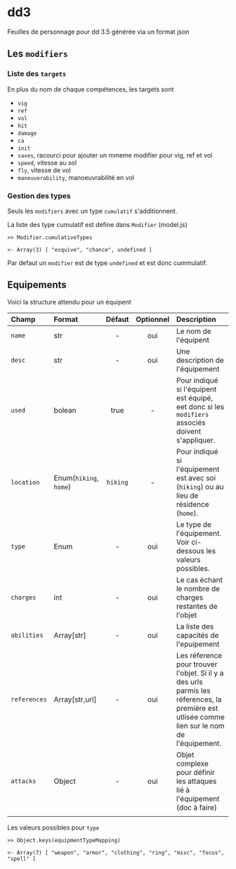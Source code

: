 # dd3

Feuilles de personnage pour dd 3.5 générée via un format json

## Les `modifiers`

### Liste des `targets`

En plus du nom de chaque compétences, les targets sont

* `vig`
* `ref`
* `vol`
* `hit`
* `damage`
* `ca`
* `init`
* `saves`, racourci pour ajouter un mmeme modifier pour vig, ref et vol
* `speed`, vitesse au sol
* `fly`, vitesse de vol
* `maneuverability`, manoeuvrabilité en vol

### Gestion des types

Seuls les `modifiers` avec un type `cumulatif` s'additionnent.

La liste des type cumulatif est défine dans `Modifier` (model.js)

    >> Modifier.cumulativeTypes

    <- Array(3) [ "esquive", "chance", undefined ]

Par defaut un `modifier` est de type `undefined` et est donc cummulatif.

## Equipements

Voici la structure attendu pour un équipent

| Champ | Format | Défaut | Optionnel | Description |
|:------|:-------|:------:|:---------:|:------------|
| `name` | str | - | oui | Le nom de l'équipent |
| `desc` | str | - | oui | Une description de l'équipement |
| `used` | bolean | true | - | Pour indiqué si l'équipent est équipé, eet donc si les `modifiers` associés doivent s'appliquer. |
| `location` | Enum(`hiking`, `home`) | `hiking` | - | Pour indiqué si l'équipement est avec soi (`hiking`) ou au lieu de résidence (`home`). |
| `type` | Enum | - | oui | Le type de l'équipement. Voir ci-dessous les valeurs possibles. |
| `charges` | int | - | oui | Le cas échant le nombre de charges restantes de l'objet |
| `abilities` | Array[str] | - | oui | La liste des capacités de l'epuipement |
| `references` | Array[str,url] | - | oui | Les réference pour trouver l'objet. Si il y a des urls parmis les réferences, la première est utlisée comme lien sur le nom de l'équipement. |
| `attacks` | Object | - | oui | Objet complexe pour définir les attaques lié à l'équipement (doc à faire) |
|  |  |  |  |  |

Les valeurs possibles pour `type`

    >> Object.keys(equipmentTypeMapping)

    <- Array(7) [ "weapon", "armor", "clothing", "ring", "misc", "focus", "spell" ]
